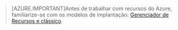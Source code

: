 > [AZURE.IMPORTANT]Antes de trabalhar com recursos do Azure, familiarize-se com os modelos de implantação: [Gerenciador de Recursos e clássico](../resource-management-deployment-model.md).

<!---HONumber=Sept15_HO3-->